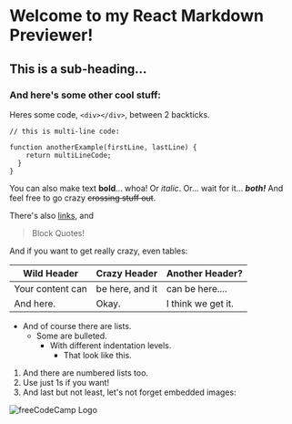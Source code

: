 # Welcome to my React Markdown Previewer!

## This is a sub-heading...

### And here's some other cool stuff:

Heres some code, `<div></div>`, between 2 backticks.

```
// this is multi-line code:

function anotherExample(firstLine, lastLine) {
    return multiLineCode;
  }
}
```

You can also make text **bold**... whoa!
Or _italic_.
Or... wait for it... **_both!_**
And feel free to go crazy ~~crossing stuff out~~.

There's also [links](https://www.freecodecamp.org), and

> Block Quotes!

And if you want to get really crazy, even tables:

| Wild Header      | Crazy Header    | Another Header?    |
| ---------------- | --------------- | ------------------ |
| Your content can | be here, and it | can be here....    |
| And here.        | Okay.           | I think we get it. |

- And of course there are lists.
  - Some are bulleted.
    - With different indentation levels.
      - That look like this.

1. And there are numbered lists too.
1. Use just 1s if you want!
1. And last but not least, let's not forget embedded images:

![freeCodeCamp Logo](https://cdn.freecodecamp.org/testable-projects-fcc/images/fcc_secondary.svg)

